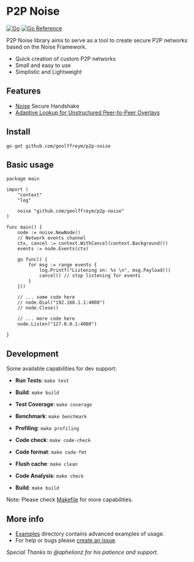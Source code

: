 # P2P Noise

[![Go](https://github.com/geolffreym/p2p-noise/actions/workflows/go.yml/badge.svg)](https://github.com/geolffreym/p2p-noise/actions/workflows/go.yml)
[![Go Reference](https://pkg.go.dev/badge/github.com/geolffreym/p2p-noise.svg)](https://pkg.go.dev/github.com/geolffreym/p2p-noise)

P2P Noise library aims to serve as a tool to create secure P2P networks based on the Noise Framework.

* Quick creation of custom P2P networks
* Small and easy to use
* Simplistic and Lightweight

## Features

* [Noise](http://www.noiseprotocol.org/) Secure Handshake
* [Adaptive Lookup for Unstructured Peer-to-Peer Overlays](https://arxiv.org/pdf/1509.04417.pdf)

## Install

```
go get github.com/geolffreym/p2p-noise
```

## Basic usage

```
package main

import (
	"context"
	"log"

	noise "github.com/geolffreym/p2p-noise"
)

func main() {
	node := noise.NewNode()
	// Network events channel
	ctx, cancel := context.WithCancel(context.Background())
	events := node.Events(ctx)

	go func() {
		for msg := range events {
			log.Printf("Listening on: %s \n", msg.Payload())
			cancel() // stop listening for events
		}
	}()

	// ... some code here
	// node.Dial("192.168.1.1:4008")
	// node.Close()

	// ... more code here
	node.Listen("127.0.0.1:4008")

}
```

## Development

Some available capabilities for dev support:

* **Run Tests**: `make test`

* **Build**: `make build`

* **Test Coverage**: `make coverage`

* **Benchmark**: `make benchmark`

* **Profiling**: `make profiling`

* **Code check**: `make code-check`

* **Code format**: `make code-fmt`

* **Flush cache**: `make clean`

* **Code Analysis**: `make check`

* **Build**: `make build`

Note: Please check [Makefile](https://github.com/geolffreym/p2p-noise) for more capabilities.  

## More info

* [Examples](https://github.com/geolffreym/p2p-noise) directory contains advanced examples of usage.
* For help or bugs please [create an issue](https://github.com/geolffreym/p2p-noise/issues).


*Special Thanks to @aphelionz for his patience and support.*
